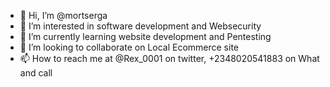 - 👋 Hi, I’m @mortserga
- 👀 I’m interested in software development and Websecurity
- 🌱 I’m currently learning website development and Pentesting
- 💞️ I’m looking to collaborate on Local Ecommerce site
- 📫 How to reach me at @Rex_0001 on twitter, +2348020541883 on What and call

<!---
Prominent is a ✨ special ✨ repository because its `README.md` (this file) appears on your GitHub profile.
You can click the Preview link to take a look at your changes.
--->
